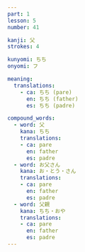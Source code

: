 ```yaml
---
part: 1
lesson: 5
number: 41

kanji: 父
strokes: 4

kunyomi: ちち
onyomi: フ

meaning:
  translations:
    - ca: ちち (pare)
      en: ちち (father)
      es: ちち (padre)

compound_words:
  - word: 父
    kana: ちち
    translations:
    - ca: pare
      en: father
      es: padre
  - word: お父さん
    kana: お・とう・さん
    translations:
    - ca: pare
      en: father
      es: padre
  - word: 父親
    kana: ちち・おや
    translations:
    - ca: pare
      en: father
      es: padre
---
```

